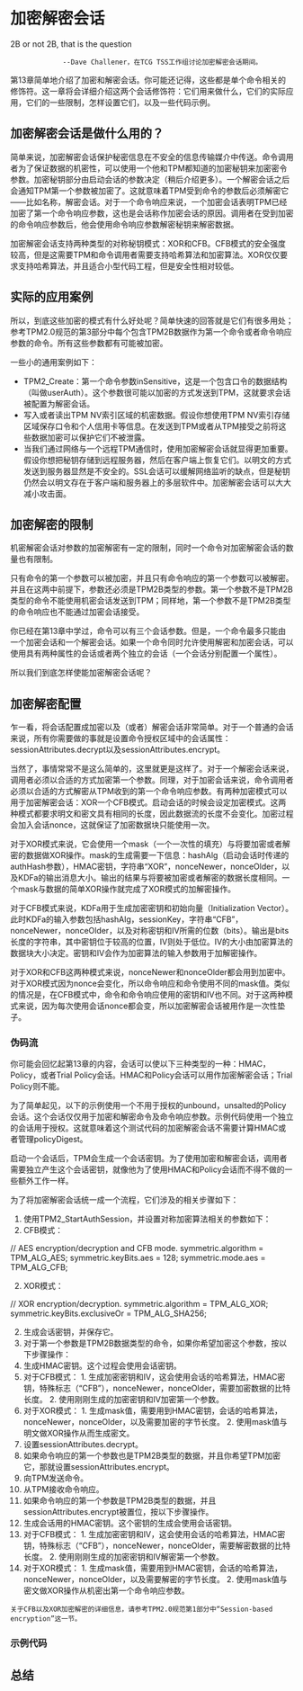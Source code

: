 # 加密解密会话
2B or not 2B, that is the question
                                
				 --Dave Challener，在TCG TSS工作组讨论加密解密会话期间。

第13章简单地介绍了加密和解密会话。你可能还记得，这些都是单个命令相关的修饰符。这一章将会详细介绍这两个会话修饰符：它们用来做什么，它们的实际应用，它们的一些限制，怎样设置它们，以及一些代码示例。

## 加密解密会话是做什么用的？
简单来说，加密解密会话保护秘密信息在不安全的信息传输媒介中传送。命令调用者为了保证数据的机密性，可以使用一个他和TPM都知道的加密秘钥来加密密令参数。加密秘钥部分由启动会话的参数决定（稍后介绍更多）。一个解密会话之后会通知TPM第一个参数被加密了。这就意味着TPM受到命令的参数后必须解密它——比如名称，解密会话。对于一个命令响应来说，一个加密会话表明TPM已经加密了第一个命令响应参数，这也是会话称作加密会话的原因。调用者在受到加密的命令响应参数后，他会使用命令响应参数解密秘钥来解密数据。

加密解密会话支持两种类型的对称秘钥模式：XOR和CFB。CFB模式的安全强度较高，但是这需要TPM和命令调用者需要支持哈希算法和加密算法。XOR仅仅要求支持哈希算法，并且适合小型代码工程，但是安全性相对较低。

## 实际的应用案例
所以，到底这些加密的模式有什么好处呢？简单快速的回答就是它们有很多用处；参考TPM2.0规范的第3部分中每个包含TPM2B数据作为第一个命令或者命令响应参数的命令。所有这些参数都有可能被加密。

一些小的通用案例如下：
* TPM2_Create：第一个命令参数inSensitive，这是一个包含口令的数据结构（叫做userAuth）。这个参数很可能以加密的方式发送到TPM，这就要求会话被配置为解密会话。
* 写入或者读出TPM NV索引区域的机密数据。假设你想使用TPM NV索引存储区域保存口令和个人信用卡等信息。在发送到TPM或者从TPM接受之前将这些数据加密可以保护它们不被泄露。
* 当我们通过网络与一个远程TPM通信时，使用加密解密会话就显得更加重要。假设你想把秘钥存储到远程服务器，然后在客户端上恢复它们。以明文的方式发送到服务器显然是不安全的。SSL会话可以缓解网络监听的缺点，但是秘钥仍然会以明文存在于客户端和服务器上的多层软件中。加密解密会话可以大大减小攻击面。

## 加密解密的限制
机密解密会话对参数的加密解密有一定的限制，同时一个命令对加密解密会话的数量也有限制。

只有命令的第一个参数可以被加密，并且只有命令响应的第一个参数可以被解密。并且在这两中前提下，参数还必须是TPM2B类型的参数。第一个参数不是TPM2B类型的命令不能使用机密会话发送到TPM；同样地，第一个参数不是TPM2B类型的命令响应也不能通过加密会话接受。

你已经在第13章中学过，命令可以有三个会话参数。但是，一个命令最多只能由一个加密会话和一个解密会话。如果一个命令同时允许使用解密和加密会话，可以使用具有两种属性的会话或者两个独立的会话（一个会话分别配置一个属性）。

所以我们到底怎样使能加密解密会话呢？

## 加密解密配置
乍一看，将会话配置成加密以及（或者）解密会话非常简单。对于一个普通的会话来说，所有你需要做的事就是设置命令授权区域中的会话属性：sessionAttributes.decrypt以及sessionAttributes.encrypt。

当然了，事情常常不是这么简单的，这里就更是这样了。对于一个解密会话来说，调用者必须以合适的方式加密第一个参数。同理，对于加密会话来说，命令调用者必须以合适的方式解密从TPM收到的第一个命令响应参数。有两种加密模式可以用于加密解密会话：XOR一个CFB模式。启动会话的时候会设定加密模式。这两种模式都要求明文和密文具有相同的长度，因此数据流的长度不会变化。加密过程会加入会话nonce，这就保证了加密数据块只能使用一次。

对于XOR模式来说，它会使用一个mask（一个一次性的填充）与将要加密或者解密的数据做XOR操作。mask的生成需要一下信息：hashAlg（启动会话时传递的authHash参数），HMAC密钥，字符串“XOR”，nonceNewer，nonceOlder，以及KDFa的输出消息大小。输出的结果与将要被加密或者解密的数据长度相同。一个mask与数据的简单XOR操作就完成了XOR模式的加解密操作。

对于CFB模式来说，KDFa用于生成加密密钥和初始向量（Initialization Vector）。此时KDFa的输入参数包括hashAlg，sessionKey，字符串“CFB”，nonceNewer，nonceOlder，以及对称密钥和IV所需的位数（bits）。输出是bits长度的字符串，其中密钥位于较高的位置，IV则处于低位。IV的大小由加密算法的数据块大小决定。密钥和IV会作为加密算法的输入参数用于加解密操作。

对于XOR和CFB这两种模式来说，nonceNewer和nonceOlder都会用到加密中。对于XOR模式因为nonce会变化，所以命令响应和命令使用不同的mask值。类似的情况是，在CFB模式中，命令和命令响应使用的密钥和IV也不同。对于这两种模式来说，因为每次使用会话nonce都会变，所以加密解密会话被用作是一次性垫子。

### 伪码流
你可能会回忆起第13章的内容，会话可以使以下三种类型的一种：HMAC，Policy，或者Trial Policy会话。HMAC和Policy会话可以用作加密解密会话；Trial Policy则不能。

为了简单起见，以下的示例使用一个不用于授权的unbound，unsalted的Policy会话。这个会话仅仅用于加密和解密命令及命令响应参数。示例代码使用一个独立的会话用于授权。这就意味着这个测试代码的加密解密会话不需要计算HMAC或者管理policyDigest。

启动一个会话后，TPM会生成一个会话密钥。为了使用加密和解密会话，调用者需要独立产生这个会话密钥，就像他为了使用HMAC和Policy会话而不得不做的一些额外工作一样。

为了将加密解密会话统一成一个流程，它们涉及的相关步骤如下：
1. 使用TPM2_StartAuthSession，并设置对称加密算法相关的参数如下：
  1. CFB模式：

// AES encryption/decryption and CFB mode.
symmetric.algorithm = TPM_ALG_AES;
symmetric.keyBits.aes = 128;
symmetric.mode.aes = TPM_ALG_CFB;

  2. XOR模式：

// XOR encryption/decryption.
symmetric.algorithm = TPM_ALG_XOR;
symmetric.keyBits.exclusiveOr = TPM_ALG_SHA256;

2. 生成会话密钥，并保存它。
3. 对于第一个参数是TPM2B数据类型的命令，如果你希望加密这个参数，按以下步骤操作：
  1. 生成HMAC密钥。这个过程会使用会话密钥。
  2. 对于CFB模式：
    1. 生成加密密钥和IV，这会使用会话的哈希算法，HMAC密钥，特殊标志（“CFB”），nonceNewer，nonceOlder，需要加密数据的比特长度。
    2. 使用刚刚生成的加密密钥和IV加密第一个参数。
  3. 对于XOR模式：
    1. 生成mask值，需要用到HMAC密钥，会话的哈希算法，nonceNewer，nonceOlder，以及需要加密的字节长度。
    2. 使用mask值与明文做XOR操作从而生成密文。
  4. 设置sessionAttributes.decrypt。
4. 如果命令响应的第一个参数也是TPM2B类型的数据，并且你希望TPM加密它，那就设置sessionAttributes.encrypt。
5. 向TPM发送命令。
6. 从TPM接收命令响应。
7. 如果命令响应的第一个参数是TPM2B类型的数据，并且sessionAttributes.encrypt被置位，按以下步骤操作。
  1. 生成会话用的HMAC密钥。这个密钥的生成会使用会话密钥。
  2. 对于CFB模式：
    1. 生成加密密钥和IV，这会使用会话的哈希算法，HMAC密钥，特殊标志（“CFB”），nonceNewer，nonceOlder，需要解密数据的比特长度。
    2. 使用刚刚生成的加密密钥和IV解密第一个参数。
  3. 对于XOR模式：
    1. 生成mask值，需要用到HMAC密钥，会话的哈希算法，nonceNewer，nonceOlder，以及需要解密的字节长度。
    2. 使用mask值与密文做XOR操作从机密出第一个命令响应参数。

```
关于CFB以及XOR加密解密的详细信息，请参考TPM2.0规范第1部分中“Session-based encryption”这一节。
```

### 示例代码
## 总结
